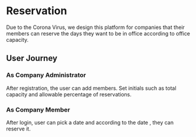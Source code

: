 # Reservation

Due to the Corona Virus, we design this platform for companies that their members can reserve the days they want to be in office according to office capacity.

## User Journey

### As Company Administrator 
After registration, the user can add members. Set initials such as total capacity and allowable percentage of reservations.

### As Company Member
After login, user can pick a date and according to the date , they can reserve it.
